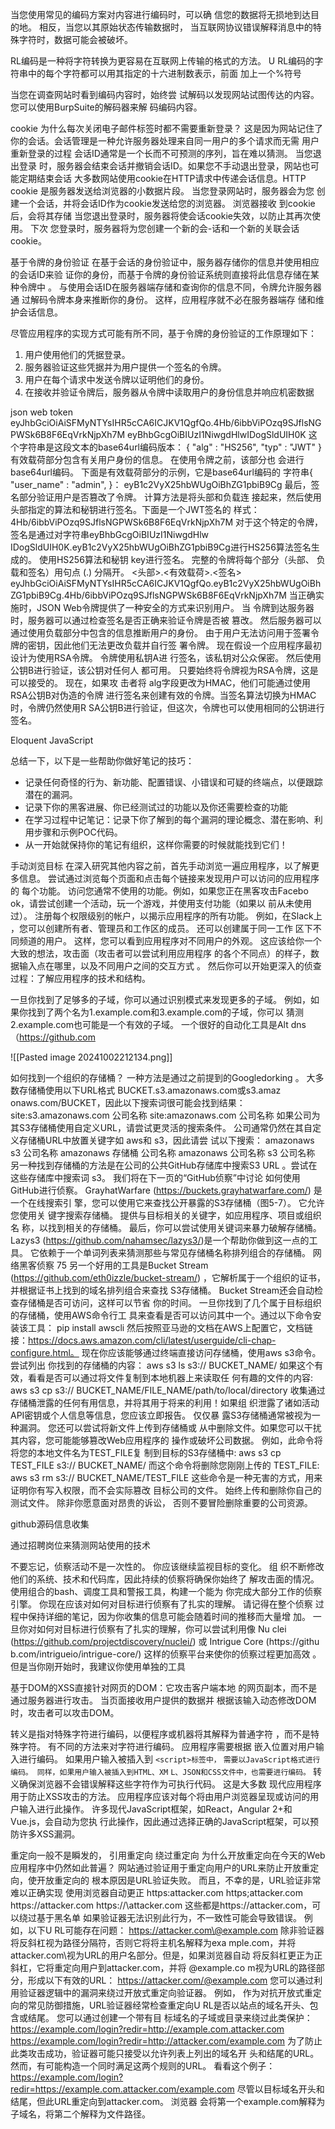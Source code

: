 当您使用常见的编码方案对内容进行编码时，可以确
信您的数据将无损地到达目的地。 相反，当您以其原始状态传输数据时，
当互联网协议错误解释消息中的特殊字符时，数据可能会被破坏。

RL编码是一种将字符转换为更容易在互联网上传输的格式的方法。 U
RL编码的字符串中的每个字符都可以用其指定的十六进制数表示，前面
加上一个%符号

 当您在调查网站时看到编码内容时，始终尝
试解码以发现网站试图传达的内容。 您可以使用BurpSuite的解码器来解
码编码内容。

cookie
为什么每次关闭电子邮件标签时都不需要重新登录？ 这是因为网站记住了
你的会话。会话管理是一种允许服务器处理来自同一用户的多个请求而无需
用户重新登录的过程
会话ID通常是一个长而不可预测的序列，旨在难以猜测。 当您退出登录
时，服务器会结束会话并撤销会话ID。如果您不手动退出登录，网站也可
能定期结束会话
大多数网站使用cookie在HTTP请求中传递会话信息。HTTP cookie
是服务器发送给浏览器的小数据片段。 当您登录网站时，服务器会为您
创建一个会话，并将会话ID作为cookie发送给您的浏览器。 浏览器接收
到cookie后，会将其存储
当您退出登录时，服务器将使会话cookie失效，以防止其再次使用。 下次
您登录时，服务器将为您创建一个新的会-话和一个新的关联会话cookie。

基于令牌的身份验证
在基于会话的身份验证中，服务器存储你的信息并使用相应的会话ID来验
证你的身份，而基于令牌的身份验证系统则直接将此信息存储在某种令牌中
。 与使用会话ID在服务器端存储和查询你的信息不同，令牌允许服务器通
过解码令牌本身来推断你的身份。 这样，应用程序就不必在服务器端存
储和维护会话信息。

尽管应用程序的实现方式可能有所不同，基于令牌的身份验证的工作原理如下：
1. 用户使用他们的凭据登录。
2. 服务器验证这些凭据并为用户提供一个签名的令牌。
3. 用户在每个请求中发送令牌以证明他们的身份。
4. 在接收并验证令牌后，服务器从令牌中读取用户的身份信息并响应机密数据

json web token
eyJhbGciOiAiSFMyNTYsIHR5cCA6ICJKV1QgfQo.4Hb/6ibbViPOzq9SJflsNGPWSk6B8F6EqVrkNjpXh7M
eyBhbGcgOiBIUzI1NiwgdHlwIDogSldUIH0K
这个字符串是这段文本的base64url编码版本：
{ "alg" : "HS256", "typ" : "JWT" }
有效载荷部分包含有关用户身份的信息。 在使用令牌之前，该部分也
会进行base64url编码。 下面是有效载荷部分的示例，它是base64url编码的
字符串{ "user_name" : "admin", }：
eyB1c2VyX25hbWUgOiBhZG1pbiB9Cg
最后，签名部分验证用户是否篡改了令牌。 计算方法是将头部和负载连
接起来，然后使用头部指定的算法和秘钥进行签名。下面是一个JWT签名的
样式：
4Hb/6ibbViPOzq9SJflsNGPWSk6B8F6EqVrkNjpXh7M
对于这个特定的令牌，签名是通过对字符串eyBhbGcgOiBIUzI1NiwgdHlw
IDogSldUIH0K.eyB1c2VyX25hbWUgOiBhZG1pbiB9Cg进行HS256算法签名生成的。
使用HS256算法和秘钥 key进行签名。 完整的令牌将每个部分（头部、
负载和签名）用句点 (.) 分隔开。
<头部>.<有效载荷>.<签名>
eyJhbGciOiAiSFMyNTYsIHR5cCA6ICJKV1QgfQo.eyB1c2VyX25hbWUgOiBhZG1pbiB9Cg.4Hb/6ibbViPOzq9SJflsNGPWSk6B8F6EqVrkNjpXh7M
当正确实施时，JSON Web令牌提供了一种安全的方式来识别用户。 当
令牌到达服务器时，服务器可以通过检查签名是否正确来验证令牌是否被
篡改。 然后服务器可以通过使用负载部分中包含的信息推断用户的身份。
由于用户无法访问用于签署令牌的密钥，因此他们无法更改负载并自行签
署令牌。
现在假设一个应用程序最初设计为使用RSA令牌。 令牌使用私钥A进
行签名，该私钥对公众保密。 然后使用公钥B进行验证，该公钥对任何人
都可用。 只要始终将令牌视为RSA令牌，这是可以接受的。 现在，如果攻
击者将 alg字段更改为HMAC，他们可能通过使用RSA公钥B对伪造的令牌
进行签名来创建有效的令牌。当签名算法切换为HMAC时，令牌仍然使用R
SA公钥B进行验证，但这次，令牌也可以使用相同的公钥进行签名。

Eloquent JavaScript

总结一下，以下是一些帮助你做好笔记的技巧：
- 记录任何奇怪的行为、新功能、配置错误、小错误和可疑的终端点，以便跟踪潜在的漏洞。
- 记录下你的黑客进展、你已经测试过的功能以及你还需要检查的功能
- 在学习过程中记笔记：记录下你了解到的每个漏洞的理论概念、潜在影响、利用步骤和示例POC代码。
- 从一开始就保持你的笔记有组织，这样你需要的时候就能找到它们！

手动浏览目标
在深入研究其他内容之前，首先手动浏览一遍应用程序，以了解更多信息。
尝试通过浏览每个页面和点击每个链接来发现用户可以访问的应用程序的
每个功能。 访问您通常不使用的功能。例如，如果您正在黑客攻击Facebo
ok，请尝试创建一个活动，玩一个游戏，并使用支付功能（如果以
前从未使用过）。
注册每个权限级别的帐户，以揭示应用程序的所有功能。 例如，在Slack上
，您可以创建所有者、管理员和工作区的成员。 还可以创建属于同一工作
区下不同频道的用户。 这样，您可以看到应用程序对不同用户的外观。
这应该给你一个大致的想法，攻击面（攻击者可以尝试利用应用程序
的各个不同点）的样子，数据输入点在哪里，以及不同用户之间的交互方式
。 然后你可以开始更深入的侦查过程：了解应用程序的技术和结构。

一旦你找到了足够多的子域，你可以通过识别模式来发现更多的子域。
例如，如果你找到了两个名为1.example.com和3.example.com的子域，你可以
猜测2.example.com也可能是一个有效的子域。 一个很好的自动化工具是Alt
dns（https://github.com

![[Pasted image 20241002212134.png]]


如何找到一个组织的存储桶？ 一种方法是通过之前提到的Googledorking
。 大多数存储桶使用以下URL格式 BUCKET.s3.amazonaws.com或s3.amaz
onaws.com/BUCKET，因此以下搜索词很可能会找到结果：
site:s3.amazonaws.com 公司名称
site:amazonaws.com 公司名称
如果公司为其S3存储桶使用自定义URL，请尝试更灵活的搜索条件。
公司通常仍然在其自定义存储桶URL中放置关键字如 aws和 s3，因此请尝
试以下搜索：
amazonaws s3 公司名称
amazonaws 存储桶 公司名称
amazonaws 公司名称
s3 公司名称
另一种找到存储桶的方法是在公司的公共GitHub存储库中搜索S3 URL
。尝试在这些存储库中搜索词 s3。 我们将在下一页的“GitHub侦察”中讨论
如何使用GitHub进行侦察。
GrayhatWarfare (https://buckets.grayhatwarfare.com/) 是一个在线搜索引
擎，您可以使用它来查找公开暴露的S3存储桶（图5-7）。 它允许您使用关
键字搜索存储桶。 提供与目标相关的关键字，如应用程序、项目或组织名
称，以找到相关的存储桶。
最后，你可以尝试使用关键词来暴力破解存储桶。 Lazys3
(https://github.com/nahamsec/lazys3/)是一个帮助你做到这一点的工具。
它依赖于一个单词列表来猜测那些与常见存储桶名称排列组合的存储桶。
网络黑客侦察
75
另一个好用的工具是Bucket Stream (https://github.com/eth0izzle/bucket-stream/)
，它解析属于一个组织的证书，并根据证书上找到的域名排列组合来查找
S3存储桶。 Bucket Stream还会自动检查存储桶是否可访问，这样可以节省
你的时间。 一旦你找到了几个属于目标组织的存储桶，使用AWS命令行工
具来查看是否可以访问其中一个。通过以下命令安装该工具：
pip install awscli
然后按照亚马逊的文档在AWS上配置它，文档链接：https://docs.aws.amazon.com/cli/latest/userguide/cli-chap-configure.html。
现在你应该能够通过终端直接访问存储桶，使用aws s3命令。 尝试列出
你找到的存储桶的内容：
aws s3 ls s3:// BUCKET_NAME/
如果这个有效，看看是否可以通过将文件复制到本地机器上来读取任
何有趣的文件的内容:
aws s3 cp s3:// BUCKET_NAME/FILE_NAME/path/to/local/directory
收集通过存储桶泄露的任何有用信息，并将其用于将来的利用！如果组
织泄露了诸如活动API密钥或个人信息等信息，您应该立即报告。 仅仅暴
露S3存储桶通常被视为一种漏洞。 您还可以尝试将新文件上传到存储桶或
从中删除文件。如果您可以干扰其内容，您可能能够篡改Web应用程序的
操作或破坏公司数据。 例如，此命令将将您的本地文件名为TEST_FILE复
制到目标的S3存储桶中:
aws s3 cp TEST_FILE s3://
BUCKET_NAME/
而这个命令将删除您刚刚上传的 TEST_FILE:
aws s3 rm s3:// BUCKET_NAME/TEST_FILE
这些命令是一种无害的方式，用来证明你有写入权限，而不会实际篡改
目标公司的文件。
始终上传和删除你自己的测试文件。 除非你愿意面对昂贵的诉讼，
否则不要冒险删除重要的公司资源。

github源码信息收集

通过招聘岗位来猜测网站使用的技术

不要忘记，侦察活动不是一次性的。 你应该继续监视目标的变化。 组
织不断修改他们的系统、技术和代码库，因此持续的侦察将确保你始终了
解攻击面的情况。 使用组合的bash、调度工具和警报工具，构建一个能为
你完成大部分工作的侦察引擎。
你现在应该对如何对目标进行侦察有了扎实的理解。 请记得在整个侦察
过程中保持详细的笔记，因为你收集的信息可能会随着时间的推移而大量增
加。 一旦你对如何对目标进行侦察有了扎实的理解，你可以尝试利用像 Nu
clei (https://github.com/projectdiscovery/nuclei/) 或 Intrigue Core (https://githu
b.com/intrigueio/intrigue-core/) 这样的侦察平台来使你的侦察过程更加高效
。 但是当你刚开始时，我建议你使用单独的工具

 基于DOM的XSS直接针对网页的DOM：它攻击客户端本地
的网页副本，而不是通过服务器进行攻击。 当页面接收用户提供的数据并
根据该输入动态修改DOM时，攻击者可以攻击DOM。

转义是指对特殊字符进行编码，以便程序或机器将其解释为普通字符
，而不是特殊字符。 有不同的方法来对字符进行编码。 应用程序需要根据
嵌入位置对用户输入进行编码。 如果用户输入被插入到 `<script>标签中，`
`需要以JavaScript格式进行编码。 同样，如果用户输入被插入到HTML、XM`
`L、JSON和CSS文件中，也需要进行编码。`
转义确保浏览器不会错误解释这些字符作为可执行代码。 这是大多数
现代应用程序用于防止XSS攻击的方法。
应用程序应该对每个将由用户浏览器呈现或访问的用户输入进行此操作。
许多现代JavaScript框架，如React，Angular 2+和Vue.js，会自动为您执
行此操作，因此通过选择正确的JavaScript框架，可以预防许多XSS漏洞。

重定向一般不是瞬发的，   引用重定向
绕过重定向
为什么开放重定向在今天的Web应用程序中仍然如此普遍？
网站通过验证用于重定向用户的URL来防止开放重定向，使开放重定向的
根本原因是URL验证失败。 而且，不幸的是，URL验证非常难以正确实现
使用浏览器自动更正
https:attacker.com
https;attacker.com
https:\/\/attacker.com
https:/\/\attacker.com
这些都是https://attacker.com，可以绕过基于黑名单
如果验证器无法识别此行为，不一致性可能会导致错误。 例如，以下U
RL可能存在问题：
https://attacker.com\@example.com
除非验证器将反斜杠视为路径分隔符，否则它将将主机名解释为exa
mple.com，并将attacker.com\视为URL的用户名部分。但是，如果浏览器自动
将反斜杠更正为正斜杠，它将重定向用户到attacker.com，并将 @example.co
m视为URL的路径部分，形成以下有效的URL：
https://attacker.com/@example.com
您可以通过利用验证器逻辑中的漏洞来绕过开放式重定向验证器。 例如，
作为对抗开放式重定向的常见防御措施，URL验证器经常检查重定向U
RL是否以站点的域名开头、包含或结尾。 您可以通过创建一个带有目
标域名的子域或目录来绕过此类保护：
https://example.com/login?redir=http://example.com.attacker.com
https://example.com/login?redir=http://attacker.com/example.com
为了防止此类攻击成功，验证器可能只接受以允许列表上列出的域名开
头和结尾的URL。
然而，有可能构造一个同时满足这两个规则的URL。
看看这个例子：
https://example.com/login?redir=https://example.com.attacker.com/example.com
尽管以目标域名开头和结尾，但此URL重定向到attacker.com。 浏览器
会将第一个example.com解释为子域名，将第二个解释为文件路径。